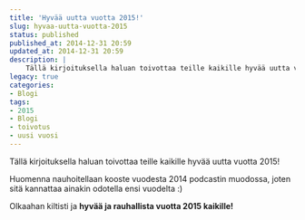 ```yaml
---
title: 'Hyvää uutta vuotta 2015!'
slug: hyvaa-uutta-vuotta-2015
status: published
published_at: 2014-12-31 20:59
updated_at: 2014-12-31 20:59
description: |
    Tällä kirjoituksella haluan toivottaa teille kaikille hyvää uutta vuotta 2015! Huomenna nauhoitellaan kooste vuodesta 2014 podcastin muodossa, joten sitä kannattaa ainakin odotella ensi vuodelta :) Olkaahan kiltisti ja hyvää ja rauhallista vuotta 2015 kaikille!
legacy: true
categories:
- Blogi
tags:
- 2015
- Blogi
- toivotus
- uusi vuosi
---
```


<p>Tällä kirjoituksella haluan toivottaa teille kaikille hyvää uutta vuotta 2015!</p>
<p>Huomenna nauhoitellaan kooste vuodesta 2014 podcastin muodossa, joten sitä kannattaa ainakin odotella ensi vuodelta :)</p>
<p>Olkaahan kiltisti ja <strong>hyvää ja rauhallista vuotta 2015 kaikille!</strong></p>